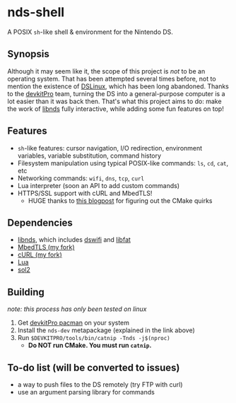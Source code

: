 # nds-shell
A POSIX `sh`-like shell & environment for the Nintendo DS.

## Synopsis
Although it may seem like it, the scope of this project is *not* to be an operating system. That has been attempted several times before, not to mention the existence of [DSLinux](https://www.dslinux.org/), which has been long abandoned. Thanks to the [devkitPro](https://devkitpro.org) team, turning the DS into a general-purpose computer is a lot easier than it was back then. That's what this project aims to do: make the work of [libnds](https://github.com/devkitPro/libnds) fully interactive, while adding some fun features on top!

## Features
- `sh`-like features: cursor navigation, I/O redirection, environment variables, variable substitution, command history
- Filesystem manipulation using typical POSIX-like commands: `ls`, `cd`, `cat`, etc
- Networking commands: `wifi`, `dns`, `tcp`, `curl`
- Lua interpreter (soon an API to add custom commands)
- HTTPS/SSL support with cURL and MbedTLS!
  - HUGE thanks to [this blogpost](https://git.vikingsoftware.com/blog/libcurl-with-mbedtls) for figuring out the CMake quirks

## Dependencies
- [libnds](https://github.com/devkitPro/libnds), which includes [dswifi](https://github.com/devkitPro/dswifi) and [libfat](https://github.com/devkitPro/libfat)
- [MbedTLS (my fork)](https://github.com/trustytrojan/mbedtls/tree/3.6.4-nds)
- [cURL (my fork)](https://github.com/trustytrojan/curl/tree/8.15.0-mbedtls)
- [Lua](https://lua.org)
- [sol2](https://github.com/ThePhD/sol2)

## Building
*note: this process has only been tested on linux*

1. Get [devkitPro pacman](https://devkitpro.org/wiki/Getting_Started) on your system
2. Install the `nds-dev` metapackage (explained in the link above)
3. Run `$DEVKITPRO/tools/bin/catnip -Tnds -j$(nproc)`
	- **Do NOT run CMake. You must run `catnip`.**

## To-do list (will be converted to issues)
- a way to push files to the DS remotely (try FTP with curl)
- use an argument parsing library for commands
